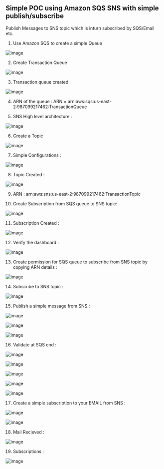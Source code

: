 ## Simple POC using Amazon SQS SNS with simple publish/subscribe

Publish Messages to SNS topic which is inturn subscribed by SQS/Email etc. 

1. Use Amazon SQS to create a simple Queue

![image](https://user-images.githubusercontent.com/61533898/99498387-6077cb80-299d-11eb-8147-c653c3a9a95e.png)

2. Create Transaction Queue

![image](https://user-images.githubusercontent.com/61533898/99504975-3ecf1200-29a6-11eb-9148-112f673dc0a3.png)

3. Transaction queue created

![image](https://user-images.githubusercontent.com/61533898/99505155-776eeb80-29a6-11eb-9ab9-23618efa699e.png)

4. ARN of the queue : ARN = arn:aws:sqs:us-east-2:987099217462:TransactionQueue

5. SNS High level architecture :

![image](https://user-images.githubusercontent.com/61533898/99505252-98cfd780-29a6-11eb-9165-47c57a880fe2.png)

6. Create a Topic

![image](https://user-images.githubusercontent.com/61533898/99506537-3bd52100-29a8-11eb-9ddf-7debe67f61d8.png)

7. Simple Configurations :

![image](https://user-images.githubusercontent.com/61533898/99506637-59a28600-29a8-11eb-83c6-90e77b70c287.png)

8. Topic Created :

![image](https://user-images.githubusercontent.com/61533898/99506698-6d4dec80-29a8-11eb-9870-7accf3c08db5.png)

9. ARN : arn:aws:sns:us-east-2:987099217462:TransactionTopic

10. Create Subscription from SQS queue to SNS topic:

![image](https://user-images.githubusercontent.com/61533898/99506767-89518e00-29a8-11eb-8153-d6f7dd9d7c1b.png)

11. Subscription Created :

![image](https://user-images.githubusercontent.com/61533898/99506941-c74eb200-29a8-11eb-8fa1-bb3785b1ecdb.png)

12. Verify the dashboard :

![image](https://user-images.githubusercontent.com/61533898/99507016-de8d9f80-29a8-11eb-8786-191c5f449220.png)

13. Create permission for SQS queue to subscribe from SNS topic by copying ARN details :

![image](https://user-images.githubusercontent.com/61533898/99507131-ffee8b80-29a8-11eb-85a4-e244f80288b2.png)

14. Subscribe to SNS topic :

![image](https://user-images.githubusercontent.com/61533898/99507214-1ac10000-29a9-11eb-8a05-05695480b0e4.png)

15. Publish a simple message from SNS :

![image](https://user-images.githubusercontent.com/61533898/99507267-2f04fd00-29a9-11eb-9b31-8f6c9d8ae0ab.png)


![image](https://user-images.githubusercontent.com/61533898/99507443-62478c00-29a9-11eb-8505-9891754d007e.png)

![image](https://user-images.githubusercontent.com/61533898/99507521-79867980-29a9-11eb-8778-6a8facb6fae3.png)

16. Validate at SQS end :

![image](https://user-images.githubusercontent.com/61533898/99507562-8acf8600-29a9-11eb-9e47-496253c884d2.png)

![image](https://user-images.githubusercontent.com/61533898/99507601-9ae76580-29a9-11eb-94dd-19948a89af87.png)

![image](https://user-images.githubusercontent.com/61533898/99507630-a3d83700-29a9-11eb-832d-601717338336.png)

![image](https://user-images.githubusercontent.com/61533898/99507664-ae92cc00-29a9-11eb-871a-655489e76a2f.png)

![image](https://user-images.githubusercontent.com/61533898/99507683-b81c3400-29a9-11eb-9b5e-806e375a02f5.png)

17. Create a simple subscription to your EMAIL from SNS :

![image](https://user-images.githubusercontent.com/61533898/99507775-d2eea880-29a9-11eb-9c5e-ed9955f74e70.png)

![image](https://user-images.githubusercontent.com/61533898/99507810-de41d400-29a9-11eb-8dd8-7faf78f168c7.png)


18. Mail Recieved :

![image](https://user-images.githubusercontent.com/61533898/99507865-eef24a00-29a9-11eb-93be-c0592f8fb325.png)


19. Subscriptions :

![image](https://user-images.githubusercontent.com/61533898/99507943-0598a100-29aa-11eb-9297-92e03cc1a182.png)



